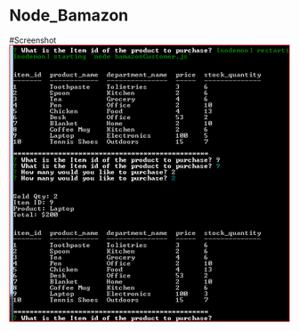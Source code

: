 # Node_Bamazon

#Screenshot
![alt text](https://raw.githubusercontent.com/mvt3641/Node_Bamazon/master/Screenshots/CustomerView.PNG)
